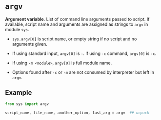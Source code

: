 # `argv`

**Argument variable**. List of command line arguments passed to script. If available, script name and arguments are assigned as strings to `argv` in module `sys`.

* `sys.argv[0]` is script name, or empty string if no script and no arguments given.

* If using standard input, `argv[0]` is `-`. If using `-c` command, `argv[0]` is `-c`.

* If using `-m <module>`, `argv[0]` is full module name.

* Options found after `-c` or `-m` are not consumed by interpreter but left in `argv`.

## Example

```python
from sys import argv

script_name, file_name, another_option, last_arg = argv  ## unpack
```
